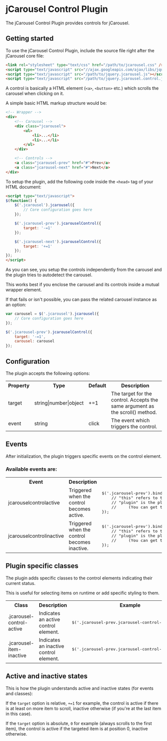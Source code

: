 jCarousel Control Plugin
========================

The jCarousel Control Plugin provides controls for jCarousel.

Getting started
---------------

To use the jCarousel Control Plugin, include the source file right after the jCarousel core file:

```html
<link rel="stylesheet" type="text/css" href="/path/to/jcarousel.css" />
<script type="text/javascript" src="//ajax.googleapis.com/ajax/libs/jquery/1.7.2/jquery.min.js"></script>
<script type="text/javascript" src="/path/to/jquery.jcarousel.js"></script>
<script type="text/javascript" src="/path/to/jquery.jcarousel.control.js"></script>
```

A control is basically a HTML element (`<a>`, `<button>` etc.) which scrolls the
carousel when clicking on it.

A simple basic HTML markup structure would be:

```html
<!-- Wrapper -->
<div>
    <!-- Carousel -->
    <div class="jcarousel">
        <ul>
            <li>...</li>
            <li>...</li>
        </ul>
    </div>

    <!-- Controls -->
    <a class="jcarousel-prev" href="#">Prev</a>
    <a class="jcarousel-next" href="#">Next</a>
</div>
```

To setup the plugin, add the following code inside the `<head>` tag of your HTML document:

```html
<script type="text/javascript">
$(function() {
    $('.jcarousel').jcarousel({
        // Core configuration goes here
    });

    $('.jcarousel-prev').jcarouselControl({
        target: '-=1'
    });

    $('.jcarousel-next').jcarouselControl({
        target: '+=1'
    });
});
</script>
```

As you can see, you setup the controls independently from the carousel and the plugin tries to autodetect the carousel. 

This works best if you enclose the carousel and its controls inside a mutual wrapper element.

If that fails or isn't possible, you can pass the related carousel instance as an option:

```javascript
var carousel = $('.jcarousel').jcarousel({
    // Core configuration goes here
});

$('.jcarousel-prev').jcarouselControl({
    target: '-=1',
    carousel: carousel
});
```

Configuration
-------------

The plugin accepts the following options:

<table>
    <tr>
        <th>Property</th>
        <th>Type</th>
        <th>Default</th>
        <th>Description</th>
    </tr>
    <tr>
        <td>target</td>
        <td>string|number|object</td>
        <td>+=1</td>
        <td>The target for the control. Accepts the same argument as the scroll() method.</td>
    </tr>
    <tr>
        <td>event</td>
        <td>string</td>
        <td>click</td>
        <td>The event which triggers the control.</td>
    </tr>
</table>

Events
------

After initialization, the plugin triggers specific events on the control element.

### Available events are:

<table>
    <tr>
        <th>Event</th>
        <th>Description</th>
        <th>Example</th>
    </tr>
    <tr>
        <td>jcarouselcontrolactive</td>
        <td>Triggered when the control becomes active.</td>
        <td>
            <pre>
$('.jcarousel-prev').bind('jcarouselcontrolactive', function(plugin) {
    // "this" refers to the control element
    // "plugin" is the plugin instance
    //     (You can get the carousel instance with plugin.carousel())
});</pre>
        </td>
    </tr>
    <tr>
        <td>jcarouselcontrolinactive</td>
        <td>Triggered when the control becomes inactive.</td>
        <td>
            <pre>
$('.jcarousel-prev').bind('jcarouselcontrolinactive', function(plugin) {
    // "this" refers to the control element
    // "plugin" is the plugin instance
    //     (You can get the carousel instance with plugin.carousel())
});</pre>
        </td>
    </tr>
</table>

Plugin specific classes
-----------------------

The plugin adds specific classes to the control elements indicating their current status.

This is useful for selecting items on runtime or add specific styling to them.

<table>
    <tr>
        <th>Class</th>
        <th>Description</th>
        <th>Example</th>
    </tr>
    <tr>
        <td>.jcarousel-control-active</td>
        <td>Indicates an active control element.</td>
        <td><pre>$('.jcarousel-prev.jcarousel-control-active');</pre></td>
    </tr>
    <tr>
        <td>.jcarousel-item-inactive</td>
        <td>Indicates an inactive control element.</td>
        <td><pre>$('.jcarousel-prev.jcarousel-control-inactive');</pre></td>
    </tr>
</table>

Active and inactive states
--------------------------

This is how the plugin understands active and inactive states (for events and classes):

If the `target` option is relative, `+=1` for example, the control is active if there is at least on more item to scroll, inactive otherwise (if you're at the last item in this case).

If the `target` option is absolute, `0` for example (always scrolls to the first item), the control is active if the targeted item is at position 0, inactive otherwise.
